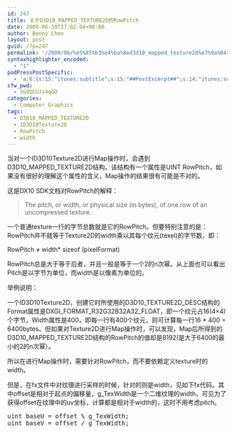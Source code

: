 ```yaml
---
id: 247
title: 关于D3D10_MAPPED_TEXTURE2D的RowPitch
date: 2009-06-30T17:02:04+08:00
author: Benny Chen
layout: post
guid: /?p=247
permalink: '/2009/06/%e5%85%b3%e4%ba%8ed3d10_mapped_texture2d%e7%9a%84rowpitch/'
syntaxhighlighter_encoded:
  - "1"
podPressPostSpecific:
  - 'a:6:{s:15:"itunes:subtitle";s:15:"##PostExcerpt##";s:14:"itunes:summary";s:15:"##PostExcerpt##";s:15:"itunes:keywords";s:17:"##WordPressCats##";s:13:"itunes:author";s:10:"##Global##";s:15:"itunes:explicit";s:2:"No";s:12:"itunes:block";s:2:"No";}'
sfw_pwd:
  - 5GOQCUJz4qGD
categories:
  - Computer Graphics
tags:
  - D3D10_MAPPED_TEXTURE2D
  - ID3D10Texture2D
  - RowPitch
  - width
---
```

当对一个ID3D10Texture2D进行Map操作时，会遇到D3D10\_MAPPED\_TEXTURE2D结构。该结构有一个属性是UINT RowPitch，如果没有很好的理解这个属性的含义，Map操作的结果很有可能是不对的。

这是DX10 SDK文档对RowPitch的解释：

> The pitch, or width, or physical size (in bytes), of one row of an uncompressed texture.

一个普通texture一行的字节总数就是它的RowPitch。但要特别注意的是：RowPitch并不就等于Texture2D的width乘以其每个纹元(texel)的字节数，即：

RowPitch ≠ width* sizeof (pixelFormat)

RowPitch总是大于等于后者，并且一般是等于一个2的n次幂。从上面也可以看出Pitch是以字节为单位，而width是以像素为单位的。

举例说明：

一个ID3D10Texture2D，创建它时所使用的D3D10\_TEXTURE2D\_DESC结构的Format属性是DXGI\_FORMAT\_R32G32B32A32\_FLOAT，即一个纹元占16(4&#215;4)个字节，Width属性是400，即每一行有400个纹元，则可计算每一行16 * 400 = 6400bytes。但如果对Texture2D进行Map操作时，可以发现，Map后所得到的D3D10\_MAPPED_TEXTURE2D结构的RowPitch的值却是8192(是大于6400的最小的2的n次幂）。

所以在进行Map操作时，需要针对RowPitch，而不要依赖定义texture时的width。

但是，在fx文件中对纹理进行采样的时候，针对的则是width，见如下fx代码。其中offset是相对于起点的偏移量，g_TexWidth是一个二维纹理的width，可见为了获得offset在纹理中的uv坐标，计算都是相对于width的，这时不用考虑pitch。

<pre class="brush: cpp; gutter: false; title: ; notranslate" title="">uint baseU = offset % g_TexWidth;
uint baseV = offset / g_TexWidth;
</pre>